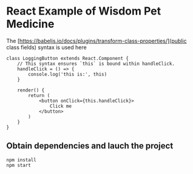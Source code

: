 # React Example of Wisdom Pet Medicine #

The [https://babeljs.io/docs/plugins/transform-class-properties/](public class fields) syntax is used here

    class LoggingButton extends React.Component {
        // This syntax ensures `this` is bound within handleClick.
        handleClick = () => {
            console.log('this is:', this)
        }

        render() {
            return (
                <button onClick={this.handleClick}>
                    Click me
                </button>
            )
        }
    }


## Obtain dependencies and lauch the project ##

    npm install
    npm start
